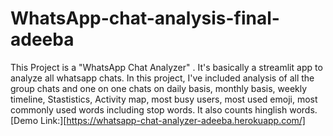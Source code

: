 # WhatsApp-chat-analysis-final-adeeba
This Project is a "WhatsApp Chat Analyzer" . It's basically a streamlit app to analyze all whatsapp chats. In this project, I've included analysis of all the group chats and one on one chats on daily basis, monthly basis, weekly timeline, Stastistics, Activity map, most busy users, most used emoji, most commonly used words including stop words. It also counts hinglish words.
[Demo Link:][https://whatsapp-chat-analyzer-adeeba.herokuapp.com/] 
